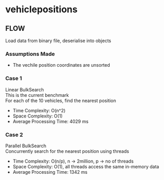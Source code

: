 # vehiclepositions
 
## FLOW
Load data from binary file, deserialise into objects

### Assumptions Made
* The vechile position coordinates are unsorted

### Case 1
Linear BulkSearch  
 This is the current benchmark  
 For each of the 10 vehicles, find the nearest position  
 * Time Complexity: O(n^2)  
 * Space Complexity: O(1)  
 * Average Processing Time: 4029 ms  
 
 ### Case 2
Parallel BulkSearch  
Concurrently search for the nearest position using threads
 * Time Complexity: O(n/p),  n -> 2million, p -> no of threads    
 * Space Complexity: O(1),  all threads access the same in-memory data  
 * Average Processing Time: 1342 ms  
